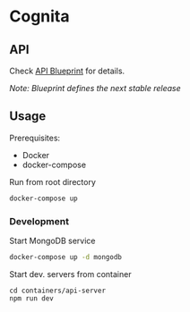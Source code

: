 # Cognita

## API

Check [API Blueprint](https://cognita.docs.apiary.io/) for details.

*Note: Blueprint defines the next stable release*

## Usage

Prerequisites:
- Docker
- docker-compose

Run from root directory

```sh
docker-compose up
```

### Development

Start MongoDB service

```sh
docker-compose up -d mongodb
```

Start dev. servers from container

```
cd containers/api-server
npm run dev
```
